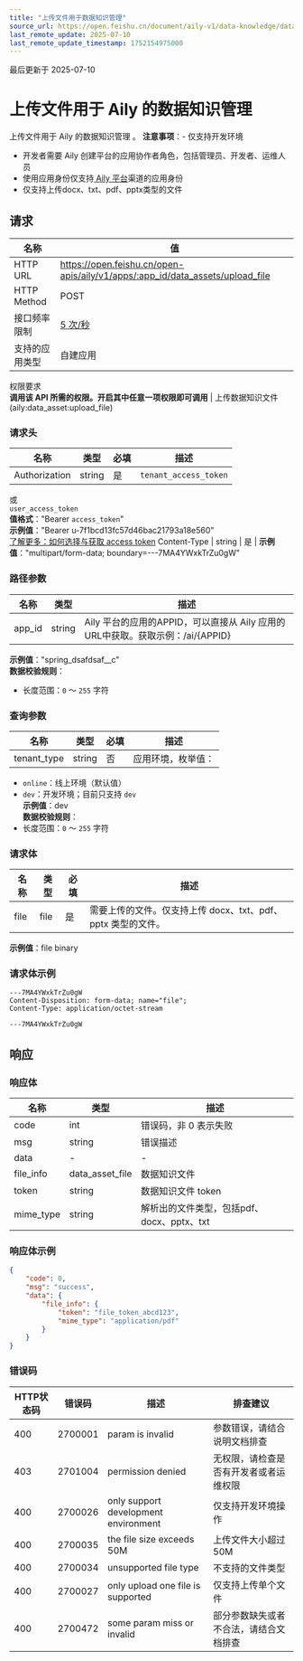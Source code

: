 ```yaml
---
title: "上传文件用于数据知识管理"
source_url: https://open.feishu.cn/document/aily-v1/data-knowledge/data-knowledge-management/upload_file
last_remote_update: 2025-07-10
last_remote_update_timestamp: 1752154975000
---
```

最后更新于 2025-07-10

# 上传文件用于 Aily 的数据知识管理

上传文件用于 Aily 的数据知识管理
。
**注意事项**：- 仅支持开发环境
- 开发者需要 Aily 创建平台的应用协作者角色，包括管理员、开发者、运维人员
- 使用应用身份仅支持[ Aily 平台](https://aily.feishu.cn)渠道的应用身份
- 仅支持上传docx、txt、pdf、pptx类型的文件

## 请求
名称 | 值
---|---
HTTP URL | https://open.feishu.cn/open-apis/aily/v1/apps/:app_id/data_assets/upload_file
HTTP Method | POST
接口频率限制 | [5 次/秒](https://open.feishu.cn/document/ukTMukTMukTM/uUzN04SN3QjL1cDN)
支持的应用类型 | 自建应用
权限要求  
            **调用该 API 所需的权限。开启其中任意一项权限即可调用** | 上传数据知识文件(aily:data_asset:upload_file)

### 请求头

名称 | 类型 | 必填 | 描述
--- | --- | --- | ---
Authorization | string | 是 | `tenant_access_token`  
或  
`user_access_token`  
**值格式**："Bearer `access_token`"  
**示例值**："Bearer u-7f1bcd13fc57d46bac21793a18e560"  
[了解更多：如何选择与获取 access token](https://open.feishu.cn/document/uAjLw4CM/ugTN1YjL4UTN24CO1UjN/trouble-shooting/how-to-choose-which-type-of-token-to-use)
Content-Type | string | 是 | **示例值**："multipart/form-data; boundary=---7MA4YWxkTrZu0gW"

### 路径参数

名称 | 类型 | 描述
--- | --- | ---
app_id | string | Aily 平台的应用的APPID，可以直接从 Aily 应用的URL中获取。获取示例：/ai/{APPID}  
**示例值**："spring_dsafdsaf__c"  
**数据校验规则**：  
- 长度范围：`0` ～ `255` 字符

### 查询参数

名称 | 类型 | 必填 | 描述
--- | --- | --- | ---
tenant_type | string | 否 | 应用环境，枚举值：  
- `online`：线上环境（默认值）  
- `dev`：开发环境；目前只支持 `dev`  
**示例值**：dev  
**数据校验规则**：  
- 长度范围：`0` ～ `255` 字符

### 请求体

名称 | 类型 | 必填 | 描述
--- | --- | --- | ---
file | file | 是 | 需要上传的文件。仅支持上传 docx、txt、pdf、pptx 类型的文件。  
**示例值**：file binary

### 请求体示例

```HTTP
---7MA4YWxkTrZu0gW
Content-Disposition: form-data; name="file";
Content-Type: application/octet-stream

---7MA4YWxkTrZu0gW
```

## 响应

### 响应体

名称 | 类型 | 描述
--- | --- | ---
code | int | 错误码，非 0 表示失败
msg | string | 错误描述
data | \- | \-
file_info | data_asset_file | 数据知识文件
token | string | 数据知识文件 token
mime_type | string | 解析出的文件类型，包括pdf、docx、pptx、txt

### 响应体示例
```json
{
    "code": 0,
    "msg": "success",
    "data": {
        "file_info": {
            "token": "file_token_abcd123",
            "mime_type": "application/pdf"
        }
    }
}
```

### 错误码

HTTP状态码 | 错误码 | 描述 | 排查建议
--- | --- | --- | ---
400 | 2700001 | param is invalid | 参数错误，请结合说明文档排查
403 | 2701004 | permission denied | 无权限，请检查是否有开发者或者运维权限
400 | 2700026 | only support development environment | 仅支持开发环境操作
400 | 2700035 | the file size exceeds 50M | 上传文件大小超过50M
400 | 2700034 | unsupported file type | 不支持的文件类型
400 | 2700027 | only upload one file is supported | 仅支持上传单个文件
400 | 2700472 | some param miss or invalid | 部分参数缺失或者不合法，请结合文档排查
